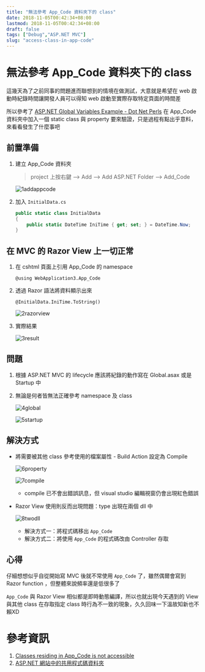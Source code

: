 ```yaml
---
title: "無法參考 App_Code 資料夾下的 class"
date: 2018-11-05T00:42:34+08:00
lastmod: 2018-11-05T00:42:34+08:00
draft: false
tags: ["Debug","ASP.NET MVC"]
slug: "access-class-in-app-code"
---
```

# 無法參考 App_Code 資料夾下的 class
這幾天為了之前同事的問題進而聯想到的情境在做測試，大意就是希望在 web 啟動時紀錄時間讓開發人員可以得知 web 啟動至實際存取特定頁面的時間差

所以參考了 [ASP.NET Global Variables Example - Dot Net Perls](https://www.dotnetperls.com/global-variables-aspnet) 在 App_Code 資料夾中加入一個 static class 與 property 要來驗證，只是過程有點出乎意料，來看看發生了什麼事吧

## 前置準備
1. 建立 App_Code 資料夾

    > project 上按右鍵 --> Add --> Add ASP.NET Folder --> Add_Code

    ![1addappcode](https://user-images.githubusercontent.com/3851540/48008657-0c527380-e155-11e8-871d-5f22220e1137.png)

2. 加入 `InitialData.cs`

    ```cs
    public static class InitialData
    {
        public static DateTime IniTime { get; set; } = DateTime.Now;
    }
    ```

## 在 MVC 的 Razor View 上一切正常
1. 在 cshtml 頁面上引用 App_Code 的 namespace

    ```
    @using WebApplication3.App_Code
    ``` 
2. 透過 Razor 語法將資料顯示出來

    ```
    @InitialData.IniTime.ToString()
    ```

    ![2razorview](https://user-images.githubusercontent.com/3851540/48008658-0ceb0a00-e155-11e8-9779-54f308e37766.png)

3. 實際結果

    ![3result](https://user-images.githubusercontent.com/3851540/48008660-0ceb0a00-e155-11e8-9f73-89e1ff8de510.png)

## 問題
1. 根據 ASP.NET MVC 的 lifecycle 應該將紀錄的動作寫在 Global.asax 或是 Startup 中
2. 無論是何者皆無法正確參考 namespace 及 class 

    ![4global](https://user-images.githubusercontent.com/3851540/48008652-0bb9dd00-e155-11e8-87c9-bbe1d99d4b02.png)

    ![5startup](https://user-images.githubusercontent.com/3851540/48008653-0bb9dd00-e155-11e8-8021-c41791b7f6a1.png) 

## 解決方式
* 將需要被其他 class 參考使用的檔案屬性 - Build Action 設定為 Compile

    ![6property](https://user-images.githubusercontent.com/3851540/48008654-0bb9dd00-e155-11e8-8e36-e55462204074.png)

    ![7compile](https://user-images.githubusercontent.com/3851540/48008655-0c527380-e155-11e8-8492-732194d08153.png)

    - compile 已不會出錯誤訊息，但 visual studio 編輯視窗仍會出現紅色錯誤

* Razor View 使用則反而出現問題：type 出現在兩個 dll 中

    ![8twodll](https://user-images.githubusercontent.com/3851540/48008656-0c527380-e155-11e8-9f86-dbea6c375823.png) 

    - 解決方式一：將程式碼移出 `App_Code`
    - 解決方式二：將使用 `App_Code` 的程式碼改由 Controller 存取

## 心得
仔細想想似乎自從開始寫 MVC 後就不常使用 `App_Code` 了，雖然偶爾會寫到 Razor function ，但整體來說頻率還是低很多了

`App_Code` 與 Razor View 相似都是即時動態編譯，所以也就出現今天遇到的 View 與其他 class 在存取指定 class 時行為不一致的現象，久久回味一下溫故知新也不賴XD

# 參考資訊
1. [Classes residing in App_Code is not accessible](https://stackoverflow.com/questions/1222281/classes-residing-in-app-code-is-not-accessible)
2. [ASP.NET 網站中的共用程式碼資料夾](https://msdn.microsoft.com/zh-tw/library/t990ks23%28v=vs.100%29.aspx)